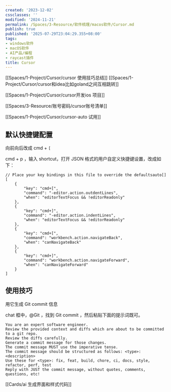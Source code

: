 ```yaml
---
created: '2023-12-02'
cssclasses: ''
modified: '2024-11-21'
permalink: /Spaces/3-Resource/软件梳理/macos软件/Cursor.md
publish: true
published: '2025-07-29T23:04:29.355+08:00'
tags:
- windows软件
- macOS软件
- AI产品/编程
- raycast插件
title: Cursor
---
```

[[Spaces/1-Project/Cursor/cursor 使用技巧总结]]
[[Spaces/1-Project/Cursor/cursor和idea比如goland之间互相跳转]]

[[Spaces/1-Project/Cursor/cursor开发ios 项目]]

[[Spaces/3-Resource/账号密码/cursor账号清单]]

[[Spaces/1-Project/Cursor/cursor-auto 试用]]
## 默认快捷键配置

向前向后改成 cmd + `[`

cmd + p ，输入 shortcut，打开 JSON 格式的用户自定义快捷键设置，改成如下：

```
// Place your key bindings in this file to override the defaultsauto[]
[
    {
        "key": "cmd+[",
        "command": "-editor.action.outdentLines",
        "when": "editorTextFocus && !editorReadonly"
    },
    {
        "key": "cmd+]",
        "command": "-editor.action.indentLines",
        "when": "editorTextFocus && !editorReadonly"
    },
    {
        "key": "cmd+[",
        "command": "workbench.action.navigateBack",
        "when": "canNavigateBack"
    },
    {
        "key": "cmd+]",
        "command": "workbench.action.navigateForward",
        "when": "canNavigateForward"
    }
]
```

## 使用技巧

用它生成 Git commit 信息

chat 框中，@Git ，找到 Git commit ，然后粘贴下面的提示词既可。

```
You are an expert software engineer.
Review the provided context and diffs which are about to be committed to a git repo.
Review the diffs carefully.
Generate a commit message for those changes.
The commit message MUST use the imperative tense.
The commit message should be structured as follows: <type>: <description>
Use these for <type>: fix, feat, build, chore, ci, docs, style, refactor, perf, test
Reply with JUST the commit message, without quotes, comments, questions, etc!
```

[[Cards/ai 生成界面和样式代码]]